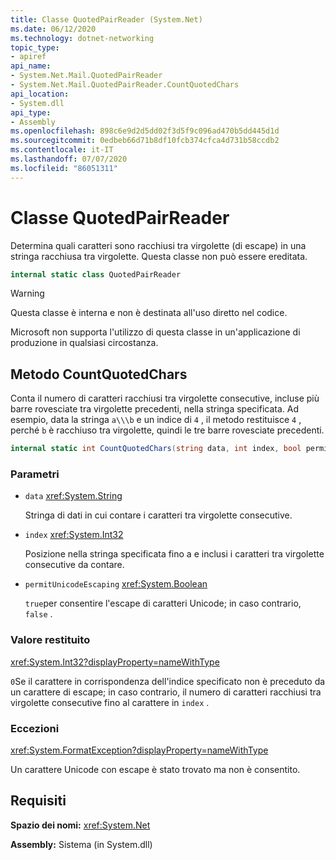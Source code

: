 ```yaml
---
title: Classe QuotedPairReader (System.Net)
ms.date: 06/12/2020
ms.technology: dotnet-networking
topic_type:
- apiref
api_name:
- System.Net.Mail.QuotedPairReader
- System.Net.Mail.QuotedPairReader.CountQuotedChars
api_location:
- System.dll
api_type:
- Assembly
ms.openlocfilehash: 898c6e9d2d5dd02f3d5f9c096ad470b5dd445d1d
ms.sourcegitcommit: 0edbeb66d71b8df10fcb374cfca4d731b58ccdb2
ms.contentlocale: it-IT
ms.lasthandoff: 07/07/2020
ms.locfileid: "86051311"
---
```

# <a name="quotedpairreader-class"></a>Classe QuotedPairReader

Determina quali caratteri sono racchiusi tra virgolette (di escape) in una stringa racchiusa tra virgolette. Questa classe non può essere ereditata.

```csharp
internal static class QuotedPairReader
```

> [!WARNING]
> Questa classe è interna e non è destinata all'uso diretto nel codice.
>
> Microsoft non supporta l'utilizzo di questa classe in un'applicazione di produzione in qualsiasi circostanza.

## <a name="countquotedchars-method"></a>Metodo CountQuotedChars

Conta il numero di caratteri racchiusi tra virgolette consecutive, incluse più barre rovesciate tra virgolette precedenti, nella stringa specificata. Ad esempio, data la stringa `a\\\b` e un indice di `4` , il metodo restituisce `4` , perché `b` è racchiuso tra virgolette, quindi le tre barre rovesciate precedenti.

```csharp
internal static int CountQuotedChars(string data, int index, bool permitUnicodeEscaping)
```

### <a name="parameters"></a>Parametri

- `data` <xref:System.String>

  Stringa di dati in cui contare i caratteri tra virgolette consecutive.

- `index` <xref:System.Int32>

  Posizione nella stringa specificata fino a e inclusi i caratteri tra virgolette consecutive da contare.

- `permitUnicodeEscaping` <xref:System.Boolean>

  `true`per consentire l'escape di caratteri Unicode; in caso contrario, `false` .

### <a name="return-value"></a>Valore restituito

<xref:System.Int32?displayProperty=nameWithType>

`0`Se il carattere in corrispondenza dell'indice specificato non è preceduto da un carattere di escape; in caso contrario, il numero di caratteri racchiusi tra virgolette consecutive fino al carattere in `index` .

### <a name="exceptions"></a>Eccezioni

<xref:System.FormatException?displayProperty=nameWithType>

Un carattere Unicode con escape è stato trovato ma non è consentito.

## <a name="requirements"></a>Requisiti

**Spazio dei nomi:** <xref:System.Net>

**Assembly:** Sistema (in System.dll)
